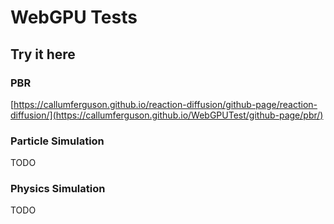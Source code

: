 # WebGPU Tests

## Try it here

### PBR
[https://callumferguson.github.io/reaction-diffusion/github-page/reaction-diffusion/](https://callumferguson.github.io/WebGPUTest/github-page/pbr/)

### Particle Simulation
TODO

### Physics Simulation
TODO
